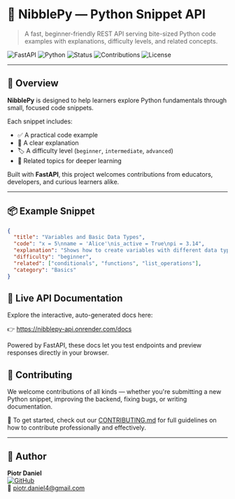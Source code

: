 # 🐍 NibblePy — Python Snippet API

> A fast, beginner-friendly REST API serving bite-sized Python code examples with explanations, difficulty levels, and related concepts.

![FastAPI](https://img.shields.io/badge/FastAPI-0.110+-green?logo=fastapi)
![Python](https://img.shields.io/badge/Python-3.10%2B-blue?logo=python)
![Status](https://img.shields.io/badge/status-live-brightgreen)
![Contributions](https://img.shields.io/badge/contributions-welcome-orange)
![License](https://img.shields.io/badge/license-MIT-blue)

---

## 🚀 Overview

**NibblePy** is designed to help learners explore Python fundamentals through small, focused code snippets.

Each snippet includes:

- ✅ A practical code example  
- 📘 A clear explanation  
- 🏷️ A difficulty level (`beginner`, `intermediate`, `advanced`)  
- 🔗 Related topics for deeper learning  

Built with **FastAPI**, this project welcomes contributions from educators, developers, and curious learners alike.

---

## 📦 Example Snippet

```json
{
  "title": "Variables and Basic Data Types",
  "code": "x = 5\nname = 'Alice'\nis_active = True\npi = 3.14",
  "explanation": "Shows how to create variables with different data types: integer, string, boolean, float.",
  "difficulty": "beginner",
  "related": ["conditionals", "functions", "list_operations"],
  "category": "Basics"
}
```

## 📘 Live API Documentation
Explore the interactive, auto-generated docs here:

👉 https://nibblepy-api.onrender.com/docs

Powered by FastAPI, these docs let you test endpoints and preview responses directly in your browser.

## 🤝 Contributing

We welcome contributions of all kinds — whether you're submitting a new Python snippet, improving the backend, fixing bugs, or writing documentation.

📌 To get started, check out our [CONTRIBUTING.md](CONTRIBUTING.md) for full guidelines on how to contribute professionally and effectively.

---
## 👤 Author

**Piotr Daniel**  
[![GitHub](https://img.shields.io/badge/GitHub-%2312100E.svg?logo=github&logoColor=white)](https://github.com/piotr-daniel)    
📧 [piotr.daniel4@gmail.com](mailto:piotr.daniel4@gmail.com)